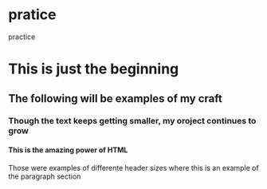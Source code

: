 # pratice
practice
<h1>This is just the beginning</h1>
<h2>The following will be examples of my craft</h2>
<h3>Though the text keeps getting smaller, my oroject continues to grow</3h> 
<h4>This is the amazing power of HTML</h4>
<p>Those were examples of differente header sizes where this is an example of the paragraph section</p>
